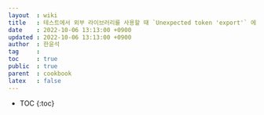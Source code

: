 ```yaml
---
layout  : wiki
title   : 테스트에서 외부 라이브러리를 사용할 때 `Unexpected token 'export'` 에러가 난다
date    : 2022-10-06 13:13:00 +0900
updated : 2022-10-06 13:13:00 +0900
author  : 한윤석
tag     : 
toc     : true
public  : true
parent  : cookbook
latex   : false
---
```

* TOC
{:toc}
